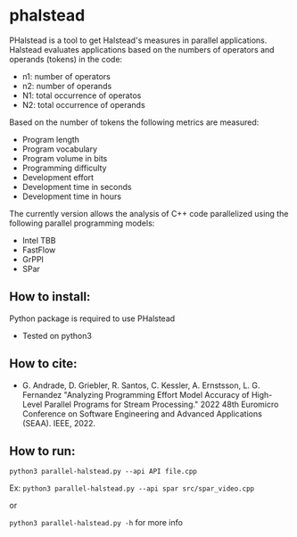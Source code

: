 # phalstead

PHalstead is a tool to get Halstead's measures in parallel applications. Halstead evaluates applications based on the numbers of operators and operands (tokens) in the code:
- n1: number of operators 
- n2: number of operands
- N1: total occurrence of operatos
- N2: total occurrence of operands

Based on the number of tokens the following metrics are measured:
- Program length
- Program vocabulary
- Program volume in bits
- Programming difficulty
- Development effort
- Development time in seconds
- Development time in hours

The currently version allows the analysis of C++ code parallelized using the following parallel programming models:

- Intel TBB
- FastFlow 
- GrPPI
- SPar

## How to install:

Python package is required to use PHalstead
- Tested on python3 

## How to cite:
- G. Andrade, D. Griebler, R. Santos, C. Kessler, A. Ernstsson, L. G. Fernandez "Analyzing Programming Effort Model Accuracy of High-Level Parallel Programs for Stream Processing." 2022 48th Euromicro Conference on Software Engineering and Advanced Applications (SEAA). IEEE, 2022.

## How to run:

`python3 parallel-halstead.py --api API file.cpp` 

Ex: `python3 parallel-halstead.py --api spar src/spar_video.cpp`

or

`python3 parallel-halstead.py -h` for more info
